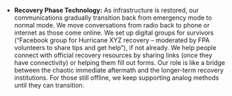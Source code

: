 - **Recovery Phase Technology:** As infrastructure is restored, our communications gradually transition back from emergency mode to normal mode. We move conversations from radio back to phone or internet as those come online. We set up digital groups for survivors (“Facebook group for Hurricane XYZ recovery – moderated by FPA volunteers to share tips and get help”), if not already. We help people connect with official recovery resources by sharing links (once they have connectivity) or helping them fill out forms. Our role is like a bridge between the chaotic immediate aftermath and the longer-term recovery institutions. For those still offline, we keep supporting analog methods until they can transition.